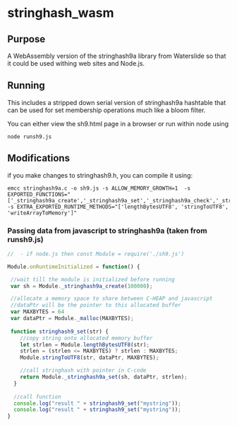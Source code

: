 # stringhash_wasm

## Purpose
A WebAssembly version of the stringhash9a library from Waterslide so that it could be used withing web sites and Node.js.

## Running
This includes a stripped down serial version of stringhash9a hashtable that can be used for set membership operations much like a bloom filter.

You can either view the sh9.html page in a browser or run within node using
```console
node runsh9.js
```

## Modifications
if you make changes to stringhash9.h, you can compile it using:
```console
emcc stringhash9a.c -o sh9.js -s ALLOW_MEMORY_GROWTH=1  -s EXPORTED_FUNCTIONS="['_stringhash9a_create','_stringhash9a_set','_stringhash9a_check','_stringhash9a_destroy']" -s EXTRA_EXPORTED_RUNTIME_METHODS="['lengthBytesUTF8', 'stringToUTF8', 'writeArrayToMemory']"
```

### Passing data from javascript to stringhash9a (taken from runsh9.js)
```javascript
//  - if node.js then const Module = require('./sh9.js')

Module.onRuntimeInitialized = function() {

 //wait till the module is initialized before running
 var sh = Module._stringhash9a_create(100000);

 //allocate a memory space to share between C-HEAP and javascript
 //dataPtr will be the pointer to this allocated buffer
 var MAXBYTES = 64
 var dataPtr = Module._malloc(MAXBYTES);
 
 function stringhash9_set(str) {
    //copy string onto allocated memory buffer
    let strlen = Module.lengthBytesUTF8(str);
    strlen = (strlen <= MAXBYTES) ? strlen : MAXBYTES;
    Module.stringToUTF8(str, dataPtr, MAXBYTES);

    //call stringhash with pointer in C-code
    return Module._stringhash9a_set(sh, dataPtr, strlen);
  }
  
  //call function
  console.log("result " + stringhash9_set("mystring"));
  console.log("result " + stringhash9_set("mystring"));
}
````
